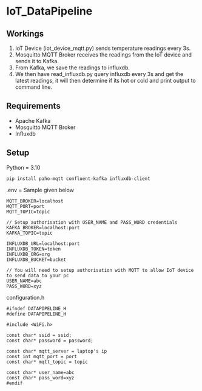 # IoT_DataPipeline

## Workings
1. IoT Device (iot_device_mqtt.py) sends temperature readings every 3s.
2. Mosquitto MQTT Broker receives the readings from the IoT device and sends it to Kafka.
3. From Kafka, we save the readings to influxdb.
4. We then have read_influxdb.py query influxdb every 3s and get the latest readings, it will then determine if its hot or cold and print output to command line.

## Requirements 
- Apache Kafka
- Mosquitto MQTT Broker
- Influxdb

## Setup 
Python = 3.10
```
pip install paho-mqtt confluent-kafka influxdb-client
```
.env = Sample given below
```
MQTT_BROKER=localhost
MQTT_PORT=port
MQTT_TOPIC=topic

// Setup authorisation with USER_NAME and PASS_WORD credentials
KAFKA_BROKER=localhost:port
KAFKA_TOPIC=topic

INFLUXDB_URL=localhost:port
INFLUXDB_TOKEN=token
INFLUXDB_ORG=org
INFLUXDB_BUCKET=bucket

// You will need to setup authorisation with MQTT to allow IoT device to send data to your pc
USER_NAME=abc
PASS_WORD=xyz
```
configuration.h
```
#ifndef DATAPIPELINE_H
#define DATAPIPELINE_H

#include <WiFi.h>

const char* ssid = ssid;
const char* password = password;

const char* mqtt_server = laptop's ip
const int mqtt_port = port
const char* mqtt_topic = topic

const char* user_name=abc
const char* pass_word=xyz
#endif
```
